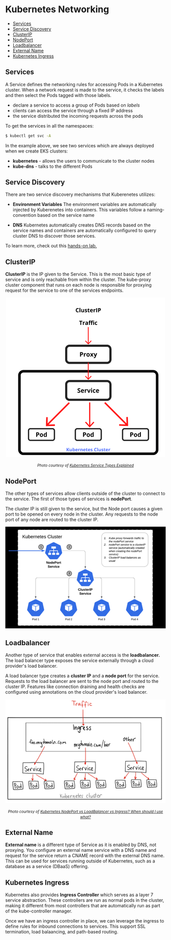  
# Kubernetes Networking 

- [Services](#services)
- [Service Discovery](#service-discovery)
- [ClusterIP](#clusterip)
- [NodePort](#nodeport)
- [Loadbalancer](#loadbalancer)
- [External Name](#external-name)
- [Kubernetes Ingress](#kubernetes-ingress)

## Services 

A Service defines the networking rules for accessing Pods in a Kubernetes cluster. When a network request is made to the service, it checks the labels and then select the Pods tagged with those labels.

- declare a service to access a group of Pods based on *labels*
- clients can access the service through a fixed IP address
- the service distributed the incoming requests across the pods

To get the services in all the namespaces:

```bash
$ kubectl get svc -A  
```

In the example above, we see two services which are always deployed when we create EKS clusters:

- **kubernetes** - allows the users to communicate to the cluster nodes
- **kube-dns** - talks to the different Pods

## Service Discovery 

There are two service discovery mechanisms that Kuberenetes utilizes:

- **Environment Variables**
    The environment variables are automatically injected by Kuberenetes into containers. This variables follow a naming-convention based on the service name

- **DNS**
    Kubernetes automatically creates DNS records based on the service names and containers are automatically configured to query cluster DNS to discover those services.

To learn more, check out this [hands-on lab.](../../Lab40-Kubernetes_Basics/README.md)

## ClusterIP

**ClusterIP** is the IP given to the Service. This is the most basic type of service and is only reachable from within the cluster. The kube-proxy cluster component that runs on each node is responsible for proxying request for the service to one of the services endpoints. 


<p align=center>
<img width=500 src="../../Images/services-clusterip.png">
</p> 

<small><center> *Photo courtesy of [Kubernetes Service Types Explained](https://dev.to/pavanbelagatti/kubernetes-service-types-explained-207g)* </center></small>


## NodePort

The other types of services allow clients outside of the cluster to connect to the service. The first of those types of services is **nodePort**. 

The cluster IP is still given to the service, but the Node port causes a given port to be opened on every node in the cluster. Any requests to the node port of any node are routed to the cluster IP. 

<p align=center>
<img width=700 src="../../Images/services-nodeport.png">
</p> 


## Loadbalancer 

Another type of service that enables external access is the **loadbalancer.** The load balancer type exposes the service externally through a cloud provider's load balancer.

A load balancer type creates a **cluster IP** and a **node port** for the service. Requests to the load balancer are sent to the node port and routed to the cluster IP. Features like connection draining and health checks are configured using annotations on the cloud provider's load balancer.


<p align=center>
<img width=700 src="../../Images/services-loadbalancer.png">
</p> 

<small><center> *Photo courtesy of [Kubernetes NodePort vs LoadBalancer vs Ingress? When should I use what?](https://medium.com/google-cloud/kubernetes-nodeport-vs-loadbalancer-vs-ingress-when-should-i-use-what-922f010849e0)* </center></small>

## External Name 

**External name** is a different type of Service as it is enabled by DNS, not proxying. You configure an external name service with a DNS name and request for the service return a CNAME record with the external DNS name. This can be used for services running outside of Kubernetes, such as a database as a service (DBaaS) offering.

## Kubernetes Ingress

Kubernetes also provides **Ingress Controller** which serves as a layer 7 service abstraction. These controllers are run as normal pods in the cluster, making it different from most controllers that are automatically run as part of the kube-controller manager.

Once we have an ingress controller in place, we can leverage the ingress to define rules for inbound connections to services. This support SSL termination, load balaancing, and path-based routing.